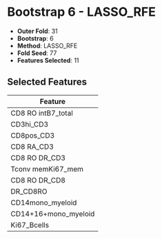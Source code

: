 # Bootstrap 6 - LASSO_RFE

- **Outer Fold**: 31
- **Bootstrap**: 6
- **Method**: LASSO_RFE
- **Fold Seed**: 77
- **Features Selected**: 11

## Selected Features

| Feature |
|---------|
| CD8 RO intB7_total |
| CD3hi_CD3 |
| CD8pos_CD3 |
| CD8 RA_CD3 |
| CD8 RO DR_CD3 |
| Tconv memKi67_mem |
| CD8 RO DR_CD8 |
| DR_CD8RO |
| CD14mono_myeloid |
| CD14+16+mono_myeloid |
| Ki67_Bcells |
